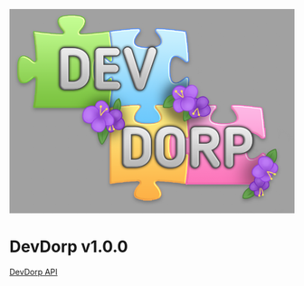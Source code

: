 ![](Assets/Images/Dev%20Dorp/devdorp_logo.png)

# DevDorp v1.0.0

[DevDorp API](https://koensanderse.nl/PVB1-Docs/index.html)
